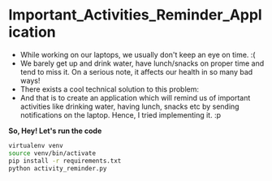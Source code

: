 # Important_Activities_Reminder_Application

- While working on our laptops, we usually don't keep an eye on time. :(
- We barely get up and drink water, have lunch/snacks on proper time and tend to miss it. On a serious note, it affects our health in so many bad ways! 
- There exists a cool technical solution to this problem:
- And that is to create an application which will remind us of important activities like drinking water, having lunch, snacks etc by sending notifications on the laptop.
  Hence, I tried implementing it. :p

**So, Hey! Let's run the code**

```bash
virtualenv venv
source venv/bin/activate
pip install -r requirements.txt
python activity_reminder.py
```
